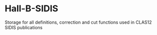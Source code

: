 # Hall-B-SIDIS
Storage for all definitions, correction and cut functions used in CLAS12 SIDIS publications
